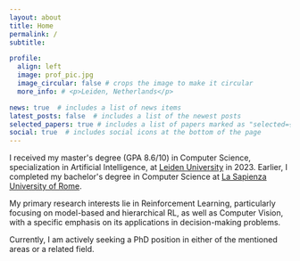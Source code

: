 ```yaml
---
layout: about
title: Home
permalink: /
subtitle:

profile:
  align: left
  image: prof_pic.jpg
  image_circular: false # crops the image to make it circular
  more_info: # <p>Leiden, Netherlands</p>

news: true  # includes a list of news items
latest_posts: false  # includes a list of the newest posts
selected_papers: true # includes a list of papers marked as "selected={true}"
social: true  # includes social icons at the bottom of the page
---
```


I received my master's degree (GPA 8.6/10) in Computer Science, specialization in Artificial Intelligence, at [Leiden University](https://www.universiteitleiden.nl/en) in 2023. Earlier, I completed my bachelor's degree in Computer Science at  [La Sapienza University of Rome](https://www.uniroma1.it/en/pagina-strutturale/home).

My primary research interests lie in Reinforcement Learning, particularly focusing on model-based and hierarchical RL, as well as Computer Vision, with a specific emphasis on its applications in decision-making problems.

Currently, I am actively seeking a PhD position in either of the mentioned areas or a related field.
